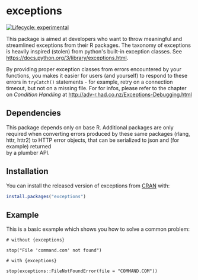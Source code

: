 
# exceptions

<!-- badges: start -->
[![Lifecycle: experimental](https://img.shields.io/badge/lifecycle-experimental-orange.svg)](https://www.tidyverse.org/lifecycle/#experimental)
<!-- badges: end -->

This package is aimed at developers who want to throw meaningful and streamlined
exceptions from their R packages. The taxonomy of exceptions is heavily 
inspired (stolen) from python's built-in exception classes. See 
https://docs.python.org/3/library/exceptions.html. 

By providing proper exception classes from errors encountered by your functions,
you  makes it easier for users (and yourself) to respond to these errors 
in `tryCatch()` statements - for example, retry on a connection timeout, but 
not on a missing file. For for infos, please refer to the chapter on 
*Condition Handling* at http://adv-r.had.co.nz/Exceptions-Debugging.html


## Dependencies

This package depends only on base R. Additional packages are only required when 
converting errors produced by these same packages (rlang, httr, httr2) to
HTTP error objects, that can be serialized to json and (for example) returned  
by a plumber API.


## Installation

You can install the released version of exceptions from [CRAN](https://CRAN.R-project.org) with:

``` r
install.packages("exceptions")
```

## Example

This is a basic example which shows you how to solve a common problem:

```
# without {exceptions}

stop("File 'command.com' not found")

# with {exceptions}

stop(exceptions::FileNotFoundError(file = "COMMAND.COM"))

```

